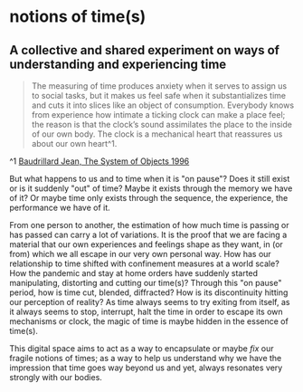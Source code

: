 # notions of time(s)

## A collective and shared experiment on ways of understanding and experiencing time

> The measuring of time produces anxiety when it serves to assign us to social tasks, but it makes us feel safe when it substantializes time and cuts it into slices like an object of consumption. Everybody knows from experience how intimate a ticking clock can make a place feel; the reason is that the clock’s sound assimilates the place to the inside of our own body. The clock is a mechanical heart that reassures us about our own heart^1.

^1 [Baudrillard Jean, The System of Objects 1996](https://monoskop.org/images/2/28/Baudrillard_Jean_The_system_of_objects_1996.pdf)

But what happens to us and to time when it is "on pause"? Does it still exist or is it suddenly "out" of time? Maybe it exists through the memory we have of it? Or maybe time only exists through the sequence, the experience, the performance we have of it.

From one person to another, the estimation of how much time is passing or has passed can carry a lot of variations. It is the proof that we are facing a material that our own experiences and feelings shape as they want, in (or from) which we all escape in our very own personal way. How has our relationship to time shifted with confinement measures at a world scale?
How the pandemic and stay at home orders have suddenly started manipulating, distorting and cutting our time(s)? Through this "on pause" period, how is time cut, blended, diffracted? How is its discontinuity hitting our perception of reality?
As time always seems to try exiting from itself, as it always seems to stop, interrupt, halt the time in order to escape its own mechanisms or clock, the magic of time is maybe hidden in the essence of time(s).

This digital space aims to act as a way to encapsulate or maybe _fix_ our fragile notions of times; as a way to help us understand why we have the impression that time goes way beyond us and yet, always resonates very strongly with our bodies.
